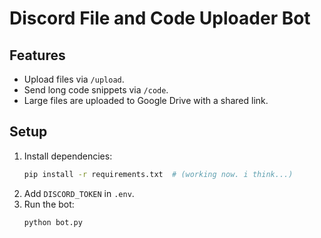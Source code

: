 # Discord File and Code Uploader Bot  

## Features  
- Upload files via `/upload`.  
- Send long code snippets via `/code`.  
- Large files are uploaded to Google Drive with a shared link.  

## Setup  
1. Install dependencies:  
   ```sh  
   pip install -r requirements.txt  # (working now. i think...)  
   ```  
2. Add `DISCORD_TOKEN` in `.env`.  
3. Run the bot:  
   ```sh  
   python bot.py  
   ```
